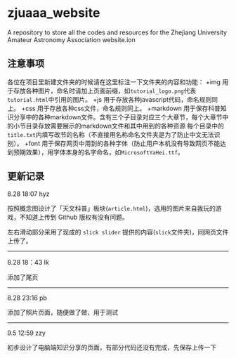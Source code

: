 # zjuaaa_website
A repository to store all the codes and resources for the Zhejiang University Amateur Astronomy Association website.ion

## 注意事项
各位在项目里新建文件夹的时候请在这里标注一下文件夹的内容和功能：
+img 用于存放各种图片，命名时请加上页面前缀，如`tutorial_logo.png`代表`tutorial.html`中引用的图片。
+js 用于存放各种javascript代码，命名规则同上。
+css 用于存放各种css文件，命名规则同上。
+markdown 用于保存科普知识分享中的各种markdown文件。含有三个子目录对应三个大章节，每个大章节中的小节目录存放需要展示的markdown文件和其中用到的各种资源
每个目录中的`title.txt`内填写改节的名称（不直接用名称命名文件夹是为了防止中文无法识别）。
+font 用于保存网页中用到的各种字体（防止用户本机没有导致网页不能达到预期效果），用字体本身的名字命名，如`MicrosoftYaHei.ttf`。

## 更新记录

8.28 18:07 hyz

按照概念图设计了「天文科普」板块(`article.html`)，选用的图片来自我玩的游戏，不知道上传到 Github 版权有没有问题。

左右滑动部分采用了现成的 `slick slider` 提供的内容(`slick`文件夹)，同网页文件上传了。

---
8.28 18：43 lk

添加了尾页

---
8.28 23:16 pb

添加了照片页面，随便做了做，用于测试

---
9.5 12:59 zzy

初步设计了电脑端知识分享的页面，有部分代码还没有完成，先保存上传一下
